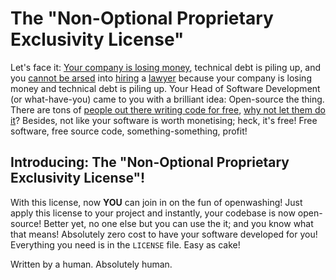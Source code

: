# The "Non-Optional Proprietary Exclusivity License"
Let's face it: [Your company is losing money](https://github.com/WinampDesktop/winamp/issues/6#issuecomment-2374799784), technical debt is piling up, and you [cannot be arsed](https://github.com/WinampDesktop/winamp/issues/102#issuecomment-2374886922) into [hiring](https://github.com/WinampDesktop/winamp/issues/24) a [lawyer](https://github.com/WinampDesktop/winamp/issues/16#issuecomment-2372071281) because your company is losing money and technical debt is piling up. Your Head of Software Development (or what-have-you) came to you with a brilliant idea: Open-source the thing. There are tons of [people out there writing code for free](https://github.com/WinampDesktop/winamp/issues/6#issuecomment-2371719733), [why not let them do it](https://github.com/WinampDesktop/winamp/issues/6#issuecomment-2371714183)? Besides, not like your software is worth monetising; heck, it's free! Free software, free source code, something-something, profit!

## Introducing:  The "Non-Optional Proprietary Exclusivity License"!

With this license, now **YOU** can join in on the fun of openwashing! Just apply this license to your project and instantly, your codebase is now open-source! Better yet, no one else but you can use the it; and you know what that means! Absolutely zero cost to have your software developed for you! Everything you need is in the `LICENSE` file. Easy as cake!

Written by a human. Absolutely human.
